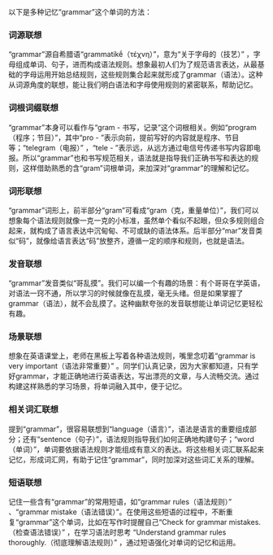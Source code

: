 以下是多种记忆“grammar”这个单词的方法：

### 词源联想
“grammar”源自希腊语“grammatikḗ（τέχνη）”，意为“关于字母的（技艺）” ，字母组成单词、句子，进而构成语法规则。想象最初人们为了规范语言表达，从最基础的字母运用开始总结规则，这些规则集合起来就形成了grammar（语法）。这种从词源角度的联想，能让我们明白语法和字母使用规则的紧密联系，帮助记忆。

### 词根词缀联想
“grammar”本身可以看作与“gram - 书写，记录”这个词根相关。例如“program（程序；节目）”，其中“pro - ”表示向前，提前写好的内容就是程序、节目等；“telegram（电报）” ，“tele - ”表示远，从远方通过电信号传递书写内容即电报。所以“grammar”也和书写规范相关，语法就是指导我们正确书写和表达的规则，这样借助熟悉的含“gram”词根单词，来加深对“grammar”的理解和记忆。

### 词形联想
“grammar”词形上，前半部分“gram”可看成“gram（克，重量单位）”，我们可以想象每个语法规则就像一克一克的小标准，虽然单个看似不起眼，但众多规则组合起来，就构成了语言表达中沉甸甸、不可或缺的语法体系。后半部分“mar”发音类似“码”，就像给语言表达“码”放整齐，遵循一定的顺序和规则，也就是语法。

### 发音联想
“grammar”发音类似“哥乱摸”。我们可以编一个有趣的场景：有个哥哥在学英语，对语法一窍不通，所以学习的时候就像在乱摸，毫无头绪。但是如果掌握了grammar（语法），就不会乱摸了。这种幽默夸张的发音联想能让单词记忆更轻松有趣。

### 场景联想
想象在英语课堂上，老师在黑板上写着各种语法规则，嘴里念叨着“grammar is very important（语法非常重要）” 。同学们认真记录，因为大家都知道，只有学好grammar，才能正确地进行英语表达，写出漂亮的文章，与人流畅交流。通过构建这样熟悉的学习场景，将单词融入其中，便于记忆。

### 相关词汇联想
提到“grammar”，很容易联想到“language（语言）”，语法是语言的重要组成部分；还有“sentence（句子）”，语法规则指导我们如何正确地构建句子；“word（单词）”，单词要依据语法规则才能组成有意义的表达。将这些相关词汇联系起来记忆，形成词汇网，有助于记住“grammar”，同时加深对这些词汇关系的理解。

### 短语联想
记住一些含有“grammar”的常用短语，如“grammar rules（语法规则）” 、“grammar mistake（语法错误）”。在使用这些短语的过程中，不断重复“grammar”这个单词，比如在写作时提醒自己“Check for grammar mistakes.（检查语法错误）” ，在学习语法时思考 “Understand grammar rules thoroughly.（彻底理解语法规则）” ，通过短语强化对单词的记忆和运用。 